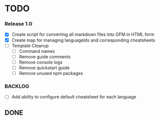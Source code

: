 # TODO

### Release 1.0
- [x] Create script for converting all markdown files into GFM in HTML form
- [x] Create map for managing languageIds and corresponding cheatsheets
- [ ] Template Cleanup
  - [ ] Command names
  - [ ] Remove guide comments
  - [ ] Remove console logs
  - [ ] Remove quickstart guide
  - [ ] Remove unused npm packages

### BACKLOG
- [ ] Add ability to configure default cheatsheet for each language

## DONE
